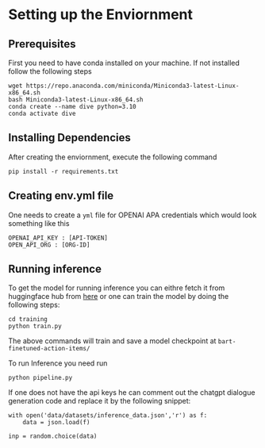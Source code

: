 # Setting up the Enviornment

## Prerequisites
First you need to have conda installed on your machine. If not installed follow the following steps

```
wget https://repo.anaconda.com/miniconda/Miniconda3-latest-Linux-x86_64.sh
bash Miniconda3-latest-Linux-x86_64.sh 
conda create --name dive python=3.10
conda activate dive
```
## Installing Dependencies
After creating the enviornment, execute the following command
```
pip install -r requirements.txt
```

## Creating env.yml file
One needs to create a `yml` file for OPENAI APA credentials which would look something like this
```
OPENAI_API_KEY : [API-TOKEN]
OPEN_API_ORG : [ORG-ID]
```
## Running inference

To get the model for running inference you can eithre fetch it from huggingface hub from [here](https://huggingface.co/Debal/action-item-generator)
or one can train the model by doing the following steps:
```
cd training
python train.py
``` 
The above commands will train and save a model checkpoint at `bart-finetuned-action-items/`

To run Inference you need run
```
python pipeline.py
```
If one does not have the api keys he can comment out the chatgpt dialogue generation code and replace it by the following snippet:
```
with open('data/datasets/inference_data.json','r') as f:
    data = json.load(f)

inp = random.choice(data)    
```